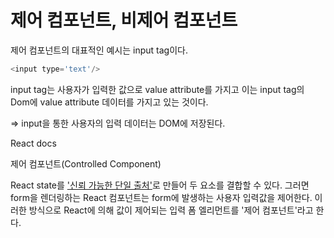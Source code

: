 # 제어 컴포넌트, 비제어 컴포넌트

제어 컴포넌트의 대표적인 예시는 input tag이다.

```javascript
<input type='text'/>
```

input tag는 사용자가 입력한 값으로 value attribute를 가지고 이는 input tag의 Dom에 value attribute 데이터를 가지고 있는 것이다.

\=> input을 통한 사용자의 입력 데이터는 DOM에 저장된다.



React docs&#x20;

제어 컴포넌트(Controlled Component)

React state를 ['신뢰 가능한 단일 출처'](single-source-of-truth.md)로 만들어 두 요소를 결합할 수 있다. 그러면 form을 렌더링하는 React 컴포넌트는 form에 발생하는 사용자 입력값을 제어한다. 이러한 방식으로 React에 의해 값이 제어되는 입력 폼 엘리먼트를 '제어 컴포넌트'라고 한다.



















